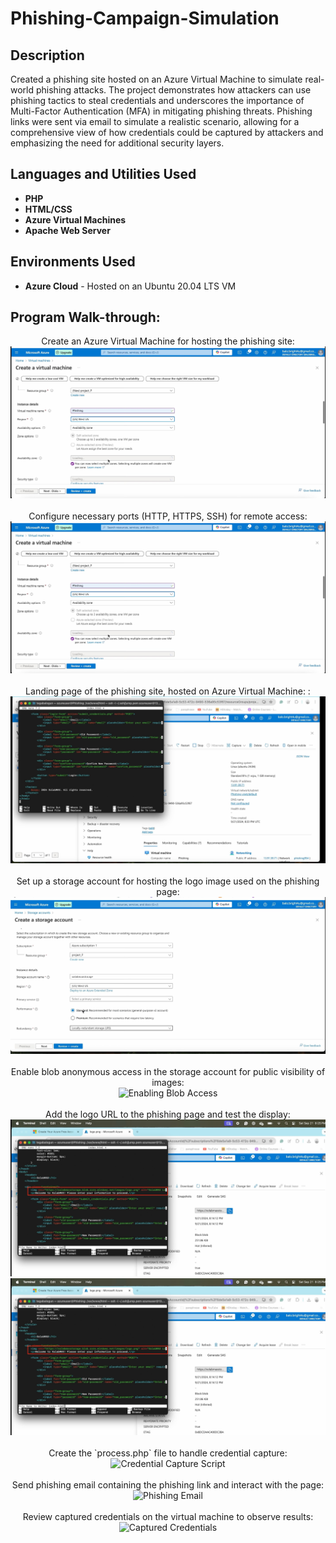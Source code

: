 <h1>Phishing-Campaign-Simulation</h1>

 

<h2>Description</h2>
Created a phishing site hosted on an Azure Virtual Machine to simulate real-world phishing attacks. The project demonstrates how attackers can use phishing tactics to steal credentials and underscores the importance of Multi-Factor Authentication (MFA) in mitigating phishing threats. Phishing links were sent via email to simulate a realistic scenario, allowing for a comprehensive view of how credentials could be captured by attackers and emphasizing the need for additional security layers.

<h2>Languages and Utilities Used</h2>

- <b>PHP</b>
- <b>HTML/CSS</b>
- <b>Azure Virtual Machines</b>
- <b>Apache Web Server</b>

<h2>Environments Used</h2>

- <b>Azure Cloud</b> - Hosted on an Ubuntu 20.04 LTS VM

<h2>Program Walk-through:</h2>


<p align="center">
Create an Azure Virtual Machine for hosting the phishing site: <br/>
<img src="images/create a vm"/>
<br />
<br />
Configure necessary ports (HTTP, HTTPS, SSH) for remote access:  <br/>
<img src="images/configure port"/>
<br />
<br />
Landing page of the phishing site, hosted on Azure Virtual Machine: : <br/>
<img src="images/landing page"/>
<br />
<br />
Set up a storage account for hosting the logo image used on the phishing page: <br/>
<img src="images/srorage account"/>
<br />
<br />
Enable blob anonymous access in the storage account for public visibility of images: <br/>
<img src="https://example.com/enable-blob-access.png" height="80%" width="80%" alt="Enabling Blob Access"/>
<br />
<br />
Add the logo URL to the phishing page and test the display: <br/>
<img src="images/add img tag"/>
 <img src="images/add img tag"/>
<br />
<br />
Create the `process.php` file to handle credential capture: <br/>
<img src="https://example.com/process-php.png" height="80%" width="80%" alt="Credential Capture Script"/>
<br />
<br />
Send phishing email containing the phishing link and interact with the page: <br/>
<img src="https://example.com/phishing-email.png" height="80%" width="80%" alt="Phishing Email"/>
<br />
<br />
Review captured credentials on the virtual machine to observe results: <br/>
<img src="https://example.com/captured-credentials.png" height="80%" width="80%" alt="Captured Credentials"/>
</p>

